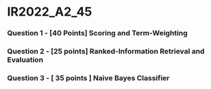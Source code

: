 # IR2022_A2_45

### Question 1 - [40 Points] Scoring and Term-Weighting

### Question 2 - [25 points] Ranked-Information Retrieval and Evaluation

### Question 3 - [ 35 points ] Naive Bayes Classifier
